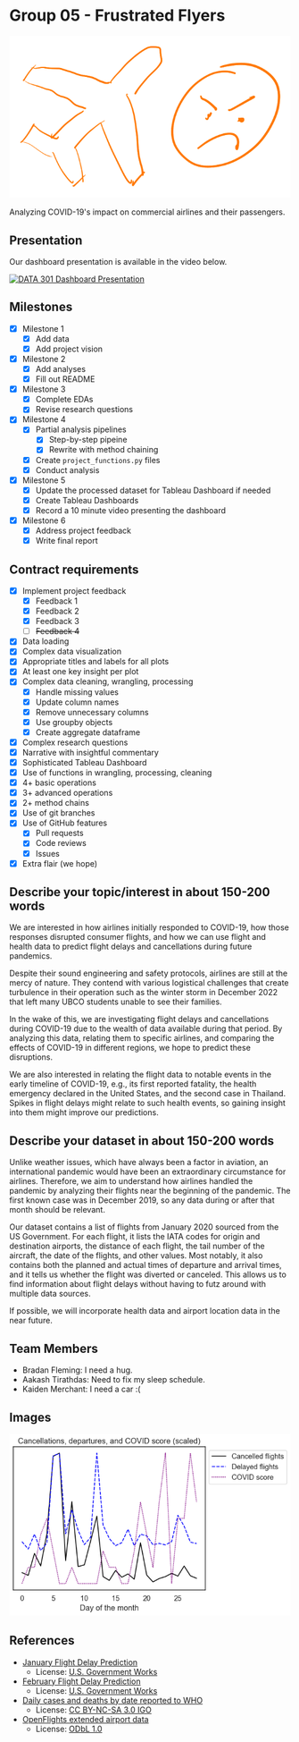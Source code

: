 # Group 05 - Frustrated Flyers

![A poorly drawn logo](./images/logo.svg)

Analyzing COVID-19's impact on commercial airlines and their passengers.

## Presentation

Our dashboard presentation is available in the video below.

[![DATA 301 Dashboard Presentation](https://i.ytimg.com/vi/_aQ1W5y54HM/maxresdefault.jpg)](https://www.youtube.com/watch?v=_aQ1W5y54HM "DATA 301 Dashboard Presentation")

## Milestones

- [x] Milestone 1
	- [x] Add data
	- [x] Add project vision
- [x] Milestone 2
	- [x] Add analyses
	- [x] Fill out README
- [x] Milestone 3
	- [x] Complete EDAs
	- [x] Revise research questions
- [x] Milestone 4
    - [x] Partial analysis pipelines
        - [x] Step-by-step pipeine
        - [x] Rewrite with method chaining
    - [x] Create `project_functions.py` files
    - [x] Conduct analysis
- [x] Milestone 5
    - [x] Update the processed dataset for Tableau Dashboard if needed
    - [x] Create Tableau Dashboards
    - [x] Record a 10 minute video presenting the dashboard
- [x] Milestone 6
    - [x] Address project feedback
    - [x] Write final report

## Contract requirements
- [x] Implement project feedback
    - [x] Feedback 1
    - [x] Feedback 2
    - [x] Feedback 3
    - [ ] ~~Feedback 4~~
- [x] Data loading
- [x] Complex data visualization
- [x] Appropriate titles and labels for all plots
- [x] At least one key insight per plot
- [x] Complex data cleaning, wrangling, processing
    - [x] Handle missing values
    - [x] Update column names
    - [x] Remove unnecessary columns
    - [x] Use groupby objects
    - [x] Create aggregate dataframe
- [x] Complex research questions
- [x] Narrative with insightful commentary
- [x] Sophisticated Tableau Dashboard
- [x] Use of functions in wrangling, processing, cleaning
- [x] 4+ basic operations
- [x] 3+ advanced operations
- [x] 2+ method chains
- [x] Use of git branches
- [x] Use of GitHub features
    - [x] Pull requests
    - [x] Code reviews
    - [x] Issues
- [x] Extra flair (we hope)

## Describe your topic/interest in about 150-200 words

We are interested in how airlines initially responded to COVID-19, how those responses disrupted consumer flights, and how we can use flight and health data to predict flight delays and cancellations during future pandemics.

Despite their sound engineering and safety protocols, airlines are still at the mercy of nature. They contend with various logistical challenges that create turbulence in their operation such as the winter storm in December 2022 that left many UBCO students unable to see their families.

In the wake of this, we are investigating flight delays and cancellations during COVID-19 due to the wealth of data available during that period. By analyzing this data, relating them to specific airlines, and comparing the effects of COVID-19 in different regions, we hope to predict these disruptions.

We are also interested in relating the flight data to notable events in the early timeline of COVID-19, e.g., its first reported fatality, the health emergency declared in the United States, and the second case in Thailand. Spikes in flight delays might relate to such health events, so gaining insight into them might improve our predictions.

## Describe your dataset in about 150-200 words

Unlike weather issues, which have always been a factor in aviation, an international pandemic would have been an extraordinary circumstance for airlines. Therefore, we aim to understand how airlines handled the pandemic by analyzing their flights near the beginning of the pandemic. The first known case was in December 2019, so any data during or after that month should be relevant.

Our dataset contains a list of flights from January 2020 sourced from the US Government. For each flight, it lists the IATA codes for origin and destination airports, the distance of each flight, the tail number of the aircraft, the date of the flights, and other values. Most notably, it also contains both the planned and actual times of departure and arrival times, and it tells us whether the flight was diverted or canceled. This allows us to find information about flight delays without having to futz around with multiple data sources.

If possible, we will incorporate health data and airport location data in the near future.

## Team Members

- Bradan Fleming: I need a hug.
- Aakash Tirathdas: Need to fix my sleep schedule.
- Kaiden Merchant: I need a car :(

## Images

![Cancellations, departures, and COVID score during February 2020](./images/bradan/feb-2020-composite.png)

## References

- [January Flight Delay Prediction](https://www.kaggle.com/datasets/divyansh22/flight-delay-prediction)
    - License: [U.S. Government Works](https://www.usa.gov/government-works/)
- [February Flight Delay Prediction](https://www.kaggle.com/datasets/divyansh22/february-flight-delay-prediction)
    - License: [U.S. Government Works](https://www.usa.gov/government-works/)
- [Daily cases and deaths by date reported to WHO](https://covid19.who.int/data)
    - License: [CC BY-NC-SA 3.0 IGO](https://creativecommons.org/licenses/by-nc-sa/3.0/igo/)
- [OpenFlights extended airport data](https://openflights.org/data.html)
    - License: [ODbL 1.0](https://opendatacommons.org/licenses/odbl/1-0/)

